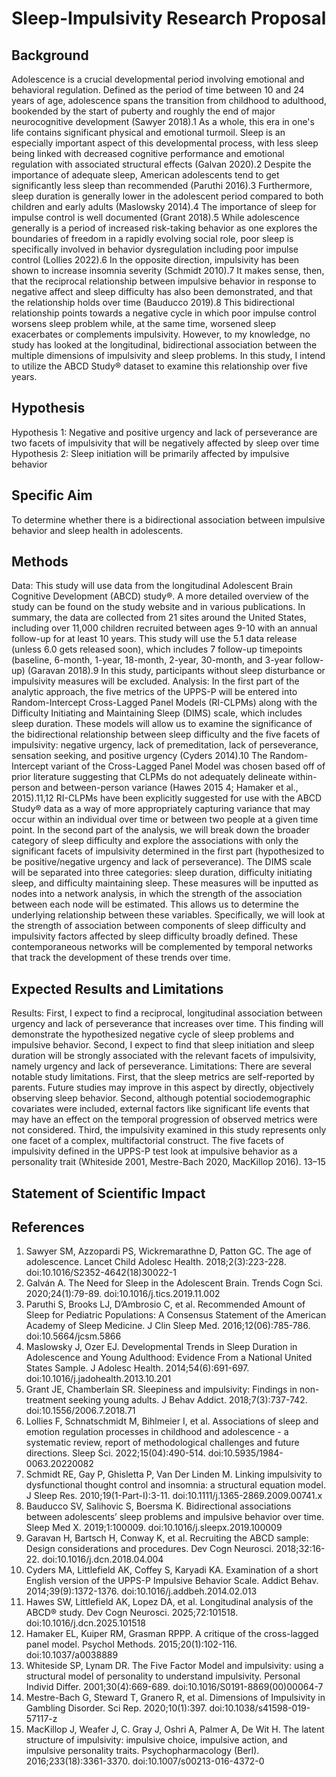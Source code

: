 # Sleep-Impulsivity Research Proposal
## Background
Adolescence is a crucial developmental period involving emotional and behavioral regulation. Defined as the period of time between 10 and 24 years of age, adolescence spans the transition from childhood to adulthood, bookended by the start of puberty and roughly the end of major neurocognitive development (Sawyer 2018).1 As a whole, this era in one's life contains significant physical and emotional turmoil. 
Sleep is an especially important aspect of this developmental process, with less sleep being linked with decreased cognitive performance and emotional regulation with associated structural effects (Galvan 2020).2 Despite the importance of adequate sleep, American adolescents tend to get significantly less sleep than recommended (Paruthi 2016).3 Furthermore, sleep duration is generally lower in the adolescent period compared to both children and early adults (Maslowsky 2014).4
The importance of sleep for impulse control is well documented (Grant 2018).5 While adolescence generally is a period of increased risk-taking behavior as one explores the boundaries of freedom in a rapidly evolving social role, poor sleep is specifically involved in behavior dysregulation including poor impulse control (Lollies 2022).6 In the opposite direction, impulsivity has been shown to increase insomnia severity (Schmidt 2010).7
It makes sense, then, that the reciprocal relationship between impulsive behavior in response to negative affect and sleep difficulty has also been demonstrated, and that the relationship holds over time (Bauducco 2019).8 This bidirectional relationship points towards a negative cycle in which poor impulse control worsens sleep problem while, at the same time, worsened sleep exacerbates or complements impulsivity.
However, to my knowledge, no study has looked at the longitudinal, bidirectional association between the multiple dimensions of impulsivity and sleep problems. In this study, I intend to utilize the ABCD Study® dataset to examine this relationship over five years. 

## Hypothesis
Hypothesis 1: Negative and positive urgency and lack of perseverance are two facets of impulsivity that will be negatively affected by sleep over time
Hypothesis 2: Sleep initiation will be primarily affected by impulsive behavior

## Specific Aim
To determine whether there is a bidirectional association between impulsive behavior and sleep health in adolescents. 

## Methods
Data:
This study will use data from the longitudinal Adolescent Brain Cognitive Development (ABCD) study®. A more detailed overview of the study can be found on the study website and in various publications. In summary, the data are collected from 21 sites around the United States, including over 11,000 children recruited between ages 9-10 with an annual follow-up for at least 10 years. This study will use the 5.1 data release (unless 6.0 gets released soon), which includes 7 follow-up timepoints (baseline, 6-month, 1-year, 18-month, 2-year, 30-month, and 3-year follow-up) (Garavan 2018).9 In this study, participants without sleep disturbance or impulsivity measures will be excluded. 
Analysis: 
In the first part of the analytic approach, the five metrics of the UPPS-P will be entered into Random-Intercept Cross-Lagged Panel Models (RI-CLPMs) along with the Difficulty Initiating and Maintaining Sleep (DIMS) scale, which includes sleep duration. These models will allow us to examine the significance of the bidirectional relationship between sleep difficulty and the five facets of impulsivity: negative urgency, lack of premeditation, lack of perseverance, sensation seeking, and positive urgency (Cyders 2014).10 The Random-Intercept variant of the Cross-Lagged Panel Model was chosen based off of prior literature suggesting that CLPMs do not adequately delineate within-person and between-person variance (Hawes 2015 4; Hamaker et al., 2015).11,12 RI-CLPMs have been explicitly suggested for use with the ABCD Study® data as a way of more appropriately capturing variance that may occur within an individual over time or between two people at a given time point. 
In the second part of the analysis, we will break down the broader category of sleep difficulty and explore the associations with only the significant facets of impulsivity determined in the first part (hypothesized to be positive/negative urgency and lack of perseverance). The DIMS scale will be separated into three categories: sleep duration, difficulty initiating sleep, and difficulty maintaining sleep. These measures will be inputted as nodes into a network analysis, in which the strength of the association between each node will be estimated. This allows us to determine the underlying relationship between these variables. Specifically, we will look at the strength of association between components of sleep difficulty and impulsivity factors affected by sleep difficulty broadly defined. These contemporaneous networks will be complemented by temporal networks that track the development of these trends over time. 

## Expected Results and Limitations
Results:
First, I expect to find a reciprocal, longitudinal association between urgency and lack of perseverance that increases over time. This finding will demonstrate the hypothesized negative cycle of sleep problems and impulsive behavior. Second, I expect to find that sleep initiation and sleep duration will be strongly associated with the relevant facets of impulsivity, namely urgency and lack of perseverance. 
Limitations:
There are several notable study limitations. First, that the sleep metrics are self-reported by parents. Future studies may improve in this aspect by directly, objectively observing sleep behavior. Second, although potential sociodemographic covariates were included, external factors like significant life events that may have an effect on the temporal progression of observed metrics were not considered. Third, the impulsivity examined in this study represents only one facet of a complex, multifactorial construct. The five facets of impulsivity defined in the UPPS-P test look at impulsive behavior as a personality trait (Whiteside 2001, Mestre-Bach 2020, MacKillop 2016). 13–15 

## Statement of Scientific Impact


## References
1.	Sawyer SM, Azzopardi PS, Wickremarathne D, Patton GC. The age of adolescence. Lancet Child Adolesc Health. 2018;2(3):223-228. doi:10.1016/S2352-4642(18)30022-1
2.	Galván A. The Need for Sleep in the Adolescent Brain. Trends Cogn Sci. 2020;24(1):79-89. doi:10.1016/j.tics.2019.11.002
3.	Paruthi S, Brooks LJ, D’Ambrosio C, et al. Recommended Amount of Sleep for Pediatric Populations: A Consensus Statement of the American Academy of Sleep Medicine. J Clin Sleep Med. 2016;12(06):785-786. doi:10.5664/jcsm.5866
4.	Maslowsky J, Ozer EJ. Developmental Trends in Sleep Duration in Adolescence and Young Adulthood: Evidence From a National United States Sample. J Adolesc Health. 2014;54(6):691-697. doi:10.1016/j.jadohealth.2013.10.201
5.	Grant JE, Chamberlain SR. Sleepiness and impulsivity: Findings in non-treatment seeking young adults. J Behav Addict. 2018;7(3):737-742. doi:10.1556/2006.7.2018.71
6.	Lollies F, Schnatschmidt M, Bihlmeier I, et al. Associations of sleep and emotion regulation processes in childhood and adolescence - a systematic review, report of methodological challenges and future directions. Sleep Sci. 2022;15(04):490-514. doi:10.5935/1984-0063.20220082
7.	Schmidt RE, Gay P, Ghisletta P, Van Der Linden M. Linking impulsivity to dysfunctional thought control and insomnia: a structural equation model. J Sleep Res. 2010;19(1-Part-I):3-11. doi:10.1111/j.1365-2869.2009.00741.x
8.	Bauducco SV, Salihovic S, Boersma K. Bidirectional associations between adolescents’ sleep problems and impulsive behavior over time. Sleep Med X. 2019;1:100009. doi:10.1016/j.sleepx.2019.100009
9.	Garavan H, Bartsch H, Conway K, et al. Recruiting the ABCD sample: Design considerations and procedures. Dev Cogn Neurosci. 2018;32:16-22. doi:10.1016/j.dcn.2018.04.004
10.	Cyders MA, Littlefield AK, Coffey S, Karyadi KA. Examination of a short English version of the UPPS-P Impulsive Behavior Scale. Addict Behav. 2014;39(9):1372-1376. doi:10.1016/j.addbeh.2014.02.013
11.	Hawes SW, Littlefield AK, Lopez DA, et al. Longitudinal analysis of the ABCD® study. Dev Cogn Neurosci. 2025;72:101518. doi:10.1016/j.dcn.2025.101518
12.	Hamaker EL, Kuiper RM, Grasman RPPP. A critique of the cross-lagged panel model. Psychol Methods. 2015;20(1):102-116. doi:10.1037/a0038889
13.	Whiteside SP, Lynam DR. The Five Factor Model and impulsivity: using a structural model of personality to understand impulsivity. Personal Individ Differ. 2001;30(4):669-689. doi:10.1016/S0191-8869(00)00064-7
14.	Mestre-Bach G, Steward T, Granero R, et al. Dimensions of Impulsivity in Gambling Disorder. Sci Rep. 2020;10(1):397. doi:10.1038/s41598-019-57117-z
15.	MacKillop J, Weafer J, C. Gray J, Oshri A, Palmer A, De Wit H. The latent structure of impulsivity: impulsive choice, impulsive action, and impulsive personality traits. Psychopharmacology (Berl). 2016;233(18):3361-3370. doi:10.1007/s00213-016-4372-0

